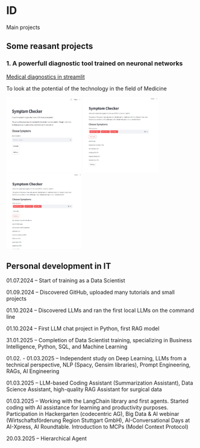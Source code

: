 # ID
Main projects

## Some reasant projects
### 1. A powerfull diagnostic tool trained on neuronal networks

[Medical diagnostics in streamlit](https://github.com/visakrapstis/ID/tree/main/medical_diagnostics)

To look at the potential of the technology in the field of Medicine

<img src="/assets/img/symptom_checker_1.jpg" width="200" height="200">
<img src="/assets/img/symptom_checker_2.jpg" width="200" height="200">
<img src="/assets/img/symptom_checker_3.jpg" width="200" height="200">


## Personal development in IT

01.07.2024 – Start of training as a Data Scientist

01.09.2024 – Discovered GitHub, uploaded many tutorials and small projects

01.10.2024 – Discovered LLMs and ran the first local LLMs on the command line

01.10.2024 – First LLM chat project in Python, first RAG model

31.01.2025 – Completion of Data Scientist training, specializing in Business Intelligence, Python, SQL, and Machine Learning

01.02. - 01.03.2025 – Independent study on Deep Learning, LLMs from a technical perspective, NLP (Spacy, Gensim libraries), Prompt Engineering, RAGs, AI Engineering

01.03.2025 – LLM-based Coding Assistant (Summarization Assistant), Data Science Assistant, high-quality RAG Assistant for surgical data

01.03.2025 – Working with the LangChain library and first agents. Started coding with AI assistance for learning and productivity purposes. Participation in Hackergarten (codecentric AG), Big Data & AI webinar (Wirtschaftsförderung Region Stuttgart GmbH), AI-Conversational Days at AI-Xpress, AI Roundtable. Introduction to MCPs (Model Context Protocol)

20.03.2025 – Hierarchical Agent
